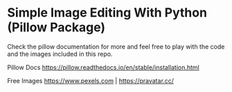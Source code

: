 # Simple Image Editing With Python (Pillow Package)
Check the pillow documentation for more and feel free to play with the code and the images included in this repo.

Pillow Docs
https://pillow.readthedocs.io/en/stable/installation.html

Free Images
https://www.pexels.com
|
https://pravatar.cc/
